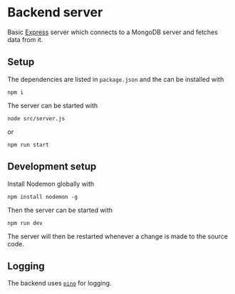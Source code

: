 # Backend server

Basic [Express](https://expressjs.com/) server which connects to a MongoDB server and fetches data from it.

## Setup

The dependencies are listed in `package.json` and the can be installed with

    npm i

The server can be started with

    node src/server.js

or

    npm run start

## Development setup

Install Nodemon globally with

    npm install nodemon -g

Then the server can be started with

    npm run dev

The server will then be restarted whenever a change is made to the source code.

## Logging

The backend uses [`pino`](https://getpino.io) for logging.
